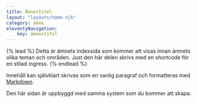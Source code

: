 ```yaml
---
title: Ämnestitel
layout: "layouts/home.njk"
category: ämne
eleventyNavigation:
    key: ämnestitel
---
```

{% lead %}
Detta är ämnets indexsida som kommer att visas innan ämnets olika teman och områden.
Just den här delen skrivs med en shortcode för en stilad ingress.
{% endlead %}

Innehåll kan självklart skrivas som en vanlig paragraf och formatteras med [Markdown](https://www.markdownguide.org/).

Den här sidan är uppbyggd med samma system som du kommer att skapa.